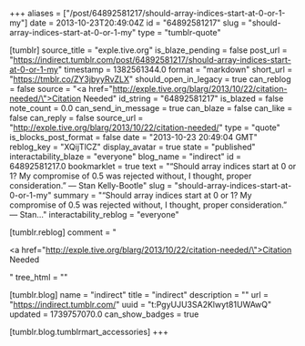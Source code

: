 +++
aliases = ["/post/64892581217/should-array-indices-start-at-0-or-1-my"]
date = 2013-10-23T20:49:04Z
id = "64892581217"
slug = "should-array-indices-start-at-0-or-1-my"
type = "tumblr-quote"

[tumblr]
source_title = "exple.tive.org"
is_blaze_pending = false
post_url = "https://indirect.tumblr.com/post/64892581217/should-array-indices-start-at-0-or-1-my"
timestamp = 1382561344.0
format = "markdown"
short_url = "https://tmblr.co/ZY3jbyyRvZLX"
should_open_in_legacy = true
can_reblog = false
source = "<a href=\"http://exple.tive.org/blarg/2013/10/22/citation-needed/\">Citation Needed</a>"
id_string = "64892581217"
is_blazed = false
note_count = 0.0
can_send_in_message = true
can_blaze = false
can_like = false
can_reply = false
source_url = "http://exple.tive.org/blarg/2013/10/22/citation-needed/"
type = "quote"
is_blocks_post_format = false
date = "2013-10-23 20:49:04 GMT"
reblog_key = "XQijTlCZ"
display_avatar = true
state = "published"
interactability_blaze = "everyone"
blog_name = "indirect"
id = 64892581217.0
bookmarklet = true
text = "“Should array indices start at 0 or 1? My compromise of 0.5 was rejected without, I thought, proper consideration.” — Stan Kelly-Bootle"
slug = "should-array-indices-start-at-0-or-1-my"
summary = "“Should array indices start at 0 or 1? My compromise of 0.5 was rejected without, I thought, proper consideration.” — Stan..."
interactability_reblog = "everyone"

[tumblr.reblog]
comment = "<p><a href=\"http://exple.tive.org/blarg/2013/10/22/citation-needed/\">Citation Needed</a></p>"
tree_html = ""

[tumblr.blog]
name = "indirect"
title = "indirect"
description = ""
url = "https://indirect.tumblr.com/"
uuid = "t:PgyUJU3SA2Klwyt81UWAwQ"
updated = 1739757070.0
can_show_badges = true

[tumblr.blog.tumblrmart_accessories]
+++
